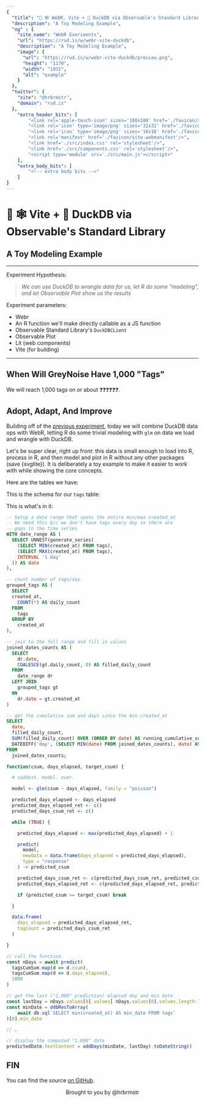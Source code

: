 ```yaml
---
{
  "title": "🧪 🕸️ WebR, Vite + 🦆 DuckDB via Observable's Standard Library",
  "description": "A Toy Modeling Example",
  "og" : {
    "site_name": "WebR Exeriments",
    "url": "https://rud.is/w/webr-vite-duckdb",
    "description": "A Toy Modeling Example",
    "image": {
      "url": "https://rud.is/w/webr-vite-duckdb/preview.png",
      "height": "1170",
      "width": "1932",
      "alt": "example"
    }
  },
  "twitter": {
    "site": "@hrbrmstr",
    "domain": "rud.is"
  },
	"extra_header_bits": [
		"<link rel='apple-touch-icon' sizes='180x180' href='./favicon/apple-touch-icon.png'/>",
		"<link rel='icon' type='image/png' sizes='32x32' href='./favicon/favicon-32x32.png'/>",
		"<link rel='icon' type='image/png' sizes='16x16' href='./favicon/favicon-16x16.png'/>",
		"<link rel='manifest' href='./favicon/site.webmanifest'/>",
		"<link href='./src/index.css' rel='stylesheet'/>",
		"<link href='./src/components.css' rel='stylesheet'/>",
		"<script type='module' src='./src/main.js'></script>"
	],
	"extra_body_bits": [
		"<!-- extra body bits -->"
	]
}
---
```

# 🧪 🕸️ Vite + 🦆 DuckDB via Observable's Standard Library

<status-message id="webr-status" text="WebR Loading…"></status-message>

## A Toy Modeling Example
----------
Experiment Hypothesis:

>_We can use DuckDB to wrangle data for us, let R do some "modeling", and let Observable Plot show us the results_

Experiment parameters:

- Webr
- An R function we'll make directly callable as a JS function
- Observable Standard Library's `DuckDBCLient`
- Observable Plot
- Lit (web components)
- Vite (for building)
----------

## When Will GreyNoise Have 1,000 "Tags"

<action-button disabled label="Tell me Carnac!" id="carnac-button"></action-button>

We will reach 1,000 tags on or about <span id="predicted-date">❓❓❓❓❓❓</span>.

<ojs-shorthand-plot id="tag-volume" chartTitle="GreyNoise Current Tag Volume">
</ojs-shorthand-plot>

## Adopt, Adapt, And Improve

Building off of the [previous experiment](https://rud.is/w/vite-duckdb), today we will combine DuckDB data ops with WebR, letting R do some trivial modeling with `glm` on data we load and wrangle with DuckDB.

Let's be super clear, right up front: this data is small enough to load into R, process in R, and then model and plot in R without any other packages (save {svglite}). It is deliberately a toy example to make it easier to work with while showing the core concepts.

Here are the tables we have:

<simple-message id="describe-tables"></simple-message>

This is the schema for our `tags` table:

<data-frame-view height="150" label="Tags Schema" id="tags-schema"></data-frame-view>

This is what's in it:

<data-frame-view label="Tags" id="tags-view"></data-frame-view>

```sql
-- Setup a date range that spans the entire min/max created_at
-- We need this b/c we don't have tags every day so there are
-- gaps in the time series
WITH date_range AS (
  SELECT UNNEST(generate_series(
    (SELECT MIN(created_at) FROM tags),
    (SELECT MAX(created_at) FROM tags),
    INTERVAL '1 day'
  )) AS date
),

-- count number of tags/day
grouped_tags AS (
  SELECT
  created_at,
    COUNT(*) AS daily_count
  FROM
    tags
  GROUP BY
    created_at
),

-- join to the full range and fill in values
joined_dates_counts AS (
  SELECT
    dr.date,
    COALESCE(gt.daily_count, 0) AS filled_daily_count
  FROM
    date_range dr
  LEFT JOIN
    grouped_tags gt
  ON
    dr.date = gt.created_at
)

-- get the cumulative sum and days since the min created_at
SELECT
  date,
  filled_daily_count,
  SUM(filled_daily_count) OVER (ORDER BY date) AS running_cumulative_sum,
  DATEDIFF('day', (SELECT MIN(date) FROM joined_dates_counts), date) AS days_elapsed
FROM
  joined_dates_counts;
```

<data-frame-view label="Tag Stats" id="tags-stats-view"></data-frame-view>

```r
function(csum, days_elapsed, target_csum) {

  # saddest. model. ever.

  model <- glm(csum ~ days_elapsed, family = "poisson")

  predicted_days_elapsed <- days_elapsed
  predicted_days_elapsed_ret <- c()
  predicted_days_csum_ret <- c()

  while (TRUE) {

    predicted_days_elapsed <- max(predicted_days_elapsed) + 1

    predict(
      model, 
      newdata = data.frame(days_elapsed = predicted_days_elapsed), 
      type = "response"
    ) -> predicted_csum

    predicted_days_csum_ret <- c(predicted_days_csum_ret, predicted_csum)
    predicted_days_elapsed_ret <- c(predicted_days_elapsed_ret, predicted_days_elapsed)

    if (predicted_csum >= target_csum) break

  }

  data.frame(
    days_elapsed = predicted_days_elapsed_ret,
    tagCount = predicted_days_csum_ret
  )

}
```

```js
// call the function
const nDays = await predict(
  tagsCumSum.map(d => d.csum),
  tagsCumSum.map(d => d.days_elapsed),
  1000
)

// get the last ("1,000" prediction) elapsed day and min date 
const lastDay = nDays.values[0].values[ nDays.values[0].values.length-1]
const minDate = ddbResToArray(
	await db.sql`SELECT min(created_at) AS min_date FROM tags`
)[0].min_date

// …

// display the computed "1,000" date
predictedDate.textContent = addDays(minDate, lastDay).toDateString()
```

## FIN

You can find the source [on GitHub](https://github.com/hrbrmstr/webr-vite-duckdb).

<p style="text-align: center">Brought to you by @hrbrmstr</p>
